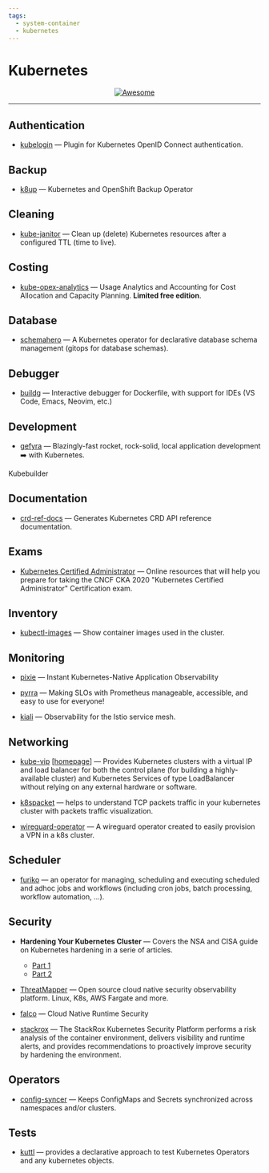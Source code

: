 ```yaml
---
tags:
  - system-container
  - kubernetes
---
```


# Kubernetes

<div align="center">
    <a href="https://awesome.re">
        <img src="https://awesome.re/badge.svg" alt="Awesome">
    </a>
</div>

* * *

## Authentication

- [kubelogin](https://github.com/int128/kubelogin) — Plugin for Kubernetes OpenID Connect authentication.

## Backup

- [k8up](https://github.com/k8up-io/k8up) — Kubernetes and OpenShift Backup Operator

## Cleaning

- [kube-janitor](https://codeberg.org/hjacobs/kube-janitor) — Clean up (delete) Kubernetes resources after a configured TTL (time to live).

## Costing

- [kube-opex-analytics](https://github.com/rchakode/kube-opex-analytics) — Usage Analytics and Accounting for Cost Allocation and Capacity Planning. **Limited free edition**.

## Database

- [schemahero](https://github.com/schemahero/schemahero) — A Kubernetes operator for declarative database schema management (gitops for database schemas).

## Debugger

- [buildg](https://github.com/ktock/buildg) — Interactive debugger for Dockerfile, with support for IDEs (VS Code, Emacs, Neovim, etc.)

## Development

- [gefyra](https://github.com/gefyrahq/gefyra) — Blazingly-fast rocket, rock-solid, local application development :arrow_right: with Kubernetes.

Kubebuilder

## Documentation

- [crd-ref-docs](https://github.com/elastic/crd-ref-docs) — Generates Kubernetes CRD API reference documentation.

## Exams

- [Kubernetes Certified Administrator](https://github.com/walidshaari/Kubernetes-Certified-Administrator) — Online resources that will help you prepare for taking the CNCF CKA 2020 "Kubernetes Certified Administrator" Certification exam.

## Inventory

- [kubectl-images](https://github.com/chenjiandongx/kubectl-images) — Show container images used in the cluster.

## Monitoring

- [pixie](https://github.com/pixie-io/pixie) — Instant Kubernetes-Native Application Observability

- [pyrra](https://github.com/pyrra-dev/pyrra) — Making SLOs with Prometheus manageable, accessible, and easy to use for everyone!

- [kiali](https://github.com/kiali/kiali) — Observability for the Istio service mesh.

## Networking

- [kube-vip](https://github.com/kube-vip/kube-vip) [[homepage](https://kube-vip.chipzoller.dev/)] — Provides Kubernetes clusters with a virtual IP and load balancer for both the control plane (for building a highly-available cluster) and Kubernetes Services of type LoadBalancer without relying on any external hardware or software.

- [k8spacket](https://github.com/k8spacket/k8spacket) — helps to understand TCP packets traffic in your kubernetes cluster with packets traffic visualization.

- [wireguard-operator](https://github.com/jodevsa/wireguard-operator) — A wireguard operator created to easily provision a VPN in a k8s cluster.

## Scheduler

- [furiko](https://github.com/furiko-io/furiko) — an operator for managing, scheduling and executing scheduled and adhoc jobs and workflows (including cron jobs, batch processing, workflow automation, ...).

## Security

- **Hardening Your Kubernetes Cluster** — Covers the NSA and CISA guide on Kubernetes hardening in a serie of articles.
  - [Part 1](https://blog.gitguardian.com/hardening-your-k8-pt-1/)
  - [Part 2](https://blog.gitguardian.com/hardening-your-k8s-pt-2/)

- [ThreatMapper](https://github.com/deepfence/ThreatMapper) — Open source cloud native security observability platform. Linux, K8s, AWS Fargate and more.

- [falco](https://github.com/falcosecurity/falco) — Cloud Native Runtime Security

- [stackrox](https://github.com/stackrox/stackrox) — The StackRox Kubernetes Security Platform performs a risk analysis of the container environment, delivers visibility and runtime alerts, and provides recommendations to proactively improve security by hardening the environment.

## Operators

- [config-syncer](https://github.com/kubeops/config-syncer) — Keeps ConfigMaps and Secrets synchronized across namespaces and/or clusters.

## Tests

- [kuttl](https://github.com/kudobuilder/kuttl) — provides a declarative approach to test Kubernetes Operators and any kubernetes objects.
